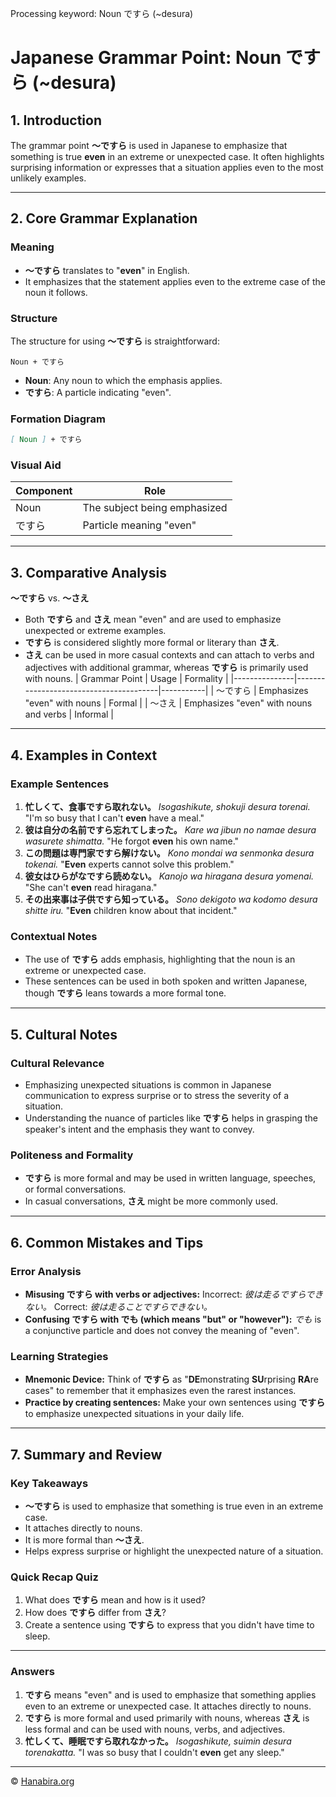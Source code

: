 Processing keyword: Noun ですら (~desura)
# Japanese Grammar Point: Noun ですら (~desura)

## 1. Introduction
The grammar point **～ですら** is used in Japanese to emphasize that something is true **even** in an extreme or unexpected case. It often highlights surprising information or expresses that a situation applies even to the most unlikely examples.

---
## 2. Core Grammar Explanation
### Meaning
- **～ですら** translates to "**even**" in English.
- It emphasizes that the statement applies even to the extreme case of the noun it follows.
### Structure
The structure for using **～ですら** is straightforward:
```
Noun + ですら
```
- **Noun**: Any noun to which the emphasis applies.
- **ですら**: A particle indicating "even".
### Formation Diagram
```markdown
[ Noun ] + ですら
```
### Visual Aid
| Component | Role                      |
|-----------|---------------------------|
| Noun      | The subject being emphasized |
| ですら    | Particle meaning "even"    |
---
## 3. Comparative Analysis
**～ですら** vs. **～さえ**
- Both **ですら** and **さえ** mean "even" and are used to emphasize unexpected or extreme examples.
- **ですら** is considered slightly more formal or literary than **さえ**.
- **さえ** can be used in more casual contexts and can attach to verbs and adjectives with additional grammar, whereas **ですら** is primarily used with nouns.
| Grammar Point | Usage                                  | Formality |
|---------------|----------------------------------------|-----------|
| ～ですら      | Emphasizes "even" with nouns           | Formal    |
| ～さえ        | Emphasizes "even" with nouns and verbs | Informal  |
---
## 4. Examples in Context
### Example Sentences
1. **忙しくて、食事ですら取れない。**
   *Isogashikute, shokuji desura torenai.*
   "I'm so busy that I can't **even** have a meal."
2. **彼は自分の名前ですら忘れてしまった。**
   *Kare wa jibun no namae desura wasurete shimatta.*
   "He forgot **even** his own name."
3. **この問題は専門家ですら解けない。**
   *Kono mondai wa senmonka desura tokenai.*
   "**Even** experts cannot solve this problem."
4. **彼女はひらがなですら読めない。**
   *Kanojo wa hiragana desura yomenai.*
   "She can't **even** read hiragana."
5. **その出来事は子供ですら知っている。**
   *Sono dekigoto wa kodomo desura shitte iru.*
   "**Even** children know about that incident."
### Contextual Notes
- The use of **ですら** adds emphasis, highlighting that the noun is an extreme or unexpected case.
- These sentences can be used in both spoken and written Japanese, though **ですら** leans towards a more formal tone.
---
## 5. Cultural Notes
### Cultural Relevance
- Emphasizing unexpected situations is common in Japanese communication to express surprise or to stress the severity of a situation.
- Understanding the nuance of particles like **ですら** helps in grasping the speaker's intent and the emphasis they want to convey.
### Politeness and Formality
- **ですら** is more formal and may be used in written language, speeches, or formal conversations.
- In casual conversations, **さえ** might be more commonly used.
---
## 6. Common Mistakes and Tips
### Error Analysis
- **Misusing ですら with verbs or adjectives:**
  Incorrect: *彼は走るですらできない。*
  Correct: *彼は走ることですらできない。*
- **Confusing ですら with でも (which means "but" or "however"):**
  *でも* is a conjunctive particle and does not convey the meaning of "even".
### Learning Strategies
- **Mnemonic Device:**
  Think of **ですら** as "**DE**monstrating **SU**rprising **RA**re cases" to remember that it emphasizes even the rarest instances.
- **Practice by creating sentences:**
  Make your own sentences using **ですら** to emphasize unexpected situations in your daily life.
---
## 7. Summary and Review
### Key Takeaways
- **～ですら** is used to emphasize that something is true even in an extreme case.
- It attaches directly to nouns.
- It is more formal than **～さえ**.
- Helps express surprise or highlight the unexpected nature of a situation.
### Quick Recap Quiz
1. What does **ですら** mean and how is it used?
2. How does **ですら** differ from **さえ**?
3. Create a sentence using **ですら** to express that you didn't have time to sleep.
---
### Answers
1. **ですら** means "even" and is used to emphasize that something applies even to an extreme or unexpected case. It attaches directly to nouns.
2. **ですら** is more formal and used primarily with nouns, whereas **さえ** is less formal and can be used with nouns, verbs, and adjectives.
3. **忙しくて、睡眠ですら取れなかった。**
   *Isogashikute, suimin desura torenakatta.*
   "I was so busy that I couldn't **even** get any sleep."

---

© [Hanabira.org](https://hanabira.org)
